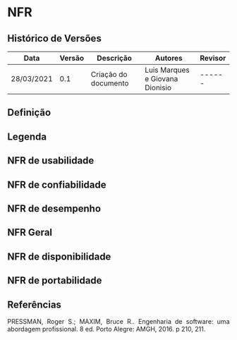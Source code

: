 # NFR

## Histórico de Versões

| Data       | Versão | Descrição            | Autores                         | Revisor |
| ---------- | ------ | -------------------- | ------------------------------- | ------- |
| 28/03/2021 | 0.1    | Criação do documento | Luis Marques e Giovana Dionisio | ------  |

## Definição

## Legenda

## NFR de usabilidade

## NFR de confiabilidade

## NFR de desempenho

## NFR Geral

## NFR de disponibilidade

## NFR de portabilidade

## Referências

<p align="justify"> PRESSMAN, Roger S.; MAXIM, Bruce R.. Engenharia de software: uma abordagem profissional. 8 ed. Porto Alegre: AMGH, 2016. p 210, 211. </p>
